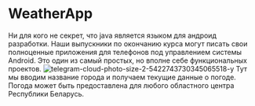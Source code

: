 # WeatherApp
Ни для кого не секрет, что java является языком для андроид разработки. Наши выпускники по окончанию курса могут писать свои полноценные приложения для телефонов под управлением системы Andrоid. Это один из самый простых, но вполне себе функциональных проектов.
![telegram-cloud-photo-size-2-5422743730345065518-y](https://user-images.githubusercontent.com/110235713/182206672-aa807fe0-3fb9-402e-9c83-1bfa68031c62.jpg)
Тут мы вводим название города и получаем текущие данные о погоде. Погода может быть предоставлена для любого областного центра Республики Беларусь.
